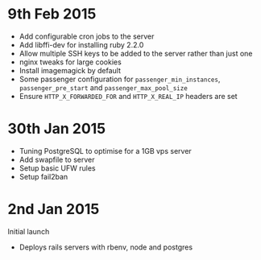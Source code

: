 # 9th Feb 2015

- Add configurable cron jobs to the server
- Add libffi-dev for installing ruby 2.2.0
- Allow multiple SSH keys to be added to the server rather than just one
- nginx tweaks for large cookies
- Install imagemagick by default
- Some passenger configuration for `passenger_min_instances`, `passenger_pre_start` and `passenger_max_pool_size`
- Ensure `HTTP_X_FORWARDED_FOR` and `HTTP_X_REAL_IP` headers are set

# 30th Jan 2015

- Tuning PostgreSQL to optimise for a 1GB vps server
- Add swapfile to server
- Setup basic UFW rules
- Setup fail2ban

# 2nd Jan 2015

Initial launch

- Deploys rails servers with rbenv, node and postgres
